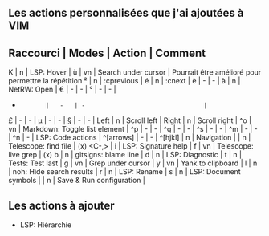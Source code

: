 ## Les actions personnalisées que j'ai ajoutées à VIM

 Raccourci    | Modes | Action                            |   Comment
--------------------------------------------------------------------------------------------------------------------
 K            |   n   | LSP: Hover                        |
 ù            |  vn   | Search under cursor               |   Pourrait être amélioré pour permettre la répétition
 ²            |   n   | :cprevious                        |
 é            |   n   | :cnext                            |
 è            |   -   | -                                 |
 à            |   n   | NetRW: Open                       |
 €            |   -   | -                                 |
 °            |   -   | -                                 |
 +            |   -   | -                                 |
 £            |   -   | -                                 |
 µ            |   -   | -                                 |
 §            |   -   | -                                 |
 Left         |   n   | Scroll left                       |
 Right        |   n   | Scroll right                      |
 ^o           |  vn   | Markdown: Toggle list element     |
 ^p           |   -   | -                                 |
 ^q           |   -   | -                                 |
 ^s           |   -   | -                                 |
 ^m           |   -   | -                                 |
 ^n           |   -   | LSP: Code actions                 |
 ^[arrows]    |   -   | -                                 |
 ^[hjkl]      |   n   | Navigation                        |
 <C-n>        |   n   | Telescope: find file              |   (x)
 <C-,>        |    i  | LSP: Signature help               |
 <Leader>f    |  vn   | Telescope: live grep              |   (x)
 <Leader>b    |   n   | gitsigns: blame line              |
 <Leader>d    |   n   | LSP: Diagnostic                   |
 <Leader>t    |   n   | Tests: Test last                  |
 <Leader>g    |  vn   | Grep under cursor                 |
 <Leader>y    |  vn   | Yank to clipboard                 |
 <Leader>l    |   n   | noh: Hide search results          |
 <Leader>r    |   n   | LSP: Rename                       |
 <Leader>s    |   n   | LSP: Document symbols             |
 <Leader><CR> |   n   | Save & Run configuration          |

## Les actions à ajouter

* LSP: Hiérarchie
